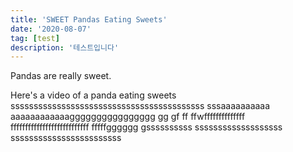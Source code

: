 ```yaml
---
title: 'SWEET Pandas Eating Sweets'
date: '2020-08-07'
tag: [test]
description: '테스트입니다'
---
```


Pandas are really sweet.

Here's a video of a panda eating sweets
ssssssssssssssssssssssssssssssssssssssssss
sssaaaaaaaaaa aaaaaaaaaaaagggggggggggggggg gg gf ff ffwffffffffffffff fffffffffffffffffffffffffff fffffgggggg gssssssssss sssssssssssssssssss ssssssssssssssssssssssss

